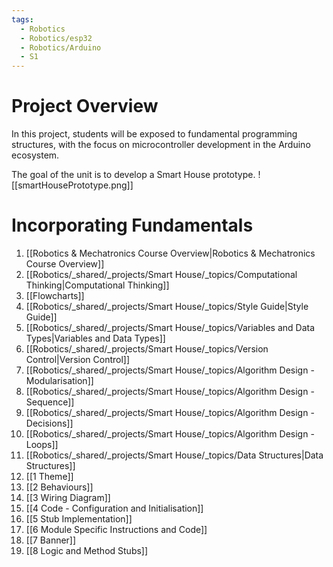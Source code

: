 ```yaml
---
tags:
  - Robotics
  - Robotics/esp32
  - Robotics/Arduino
  - S1
---
```

# Project Overview

In this project, students will be exposed to fundamental programming structures, with the focus on microcontroller development in the Arduino ecosystem.

The goal of the unit is to develop a Smart House prototype.
![[smartHousePrototype.png]]

# Incorporating Fundamentals


1. [[Robotics & Mechatronics Course Overview|Robotics & Mechatronics Course Overview]]
2. [[Robotics/_shared/_projects/Smart House/_topics/Computational Thinking|Computational Thinking]]
3. [[Flowcharts]]
4. [[Robotics/_shared/_projects/Smart House/_topics/Style Guide|Style Guide]]
5. [[Robotics/_shared/_projects/Smart House/_topics/Variables and Data Types|Variables and Data Types]]
6. [[Robotics/_shared/_projects/Smart House/_topics/Version Control|Version Control]]
7. [[Robotics/_shared/_projects/Smart House/_topics/Algorithm Design - Modularisation]]
8. [[Robotics/_shared/_projects/Smart House/_topics/Algorithm Design - Sequence]]
9. [[Robotics/_shared/_projects/Smart House/_topics/Algorithm Design - Decisions]]
10. [[Robotics/_shared/_projects/Smart House/_topics/Algorithm Design - Loops]]
11. [[Robotics/_shared/_projects/Smart House/_topics/Data Structures|Data Structures]]
12. [[1 Theme]]
13. [[2 Behaviours]]
14. [[3 Wiring Diagram]]
15. [[4 Code - Configuration and Initialisation]]
16. [[5 Stub Implementation]]
17. [[6 Module Specific Instructions and Code]]
18. [[7 Banner]]
19. [[8 Logic and Method Stubs]]




